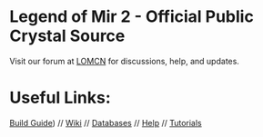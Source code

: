 # Legend of Mir 2 - Official Public Crystal Source

Visit our forum at [LOMCN](https://www.lomcn.net/forum/forums/crystalm2-files-open-source.633/) for discussions, help, and updates.

# Useful Links:

[Build Guide](https://www.lomcn.net/wiki/index.php/Getting_Started)) //
[Wiki](https://www.lomcn.net/wiki/index.php/Crystal) //
[Databases](https://github.com/Suprcode/mir2-database) //
[Help](https://www.lomcn.net/forum/forums/crystalm2-help.663/) //
[Tutorials](https://www.lomcn.net/forum/forums/crystalm2-tutorials.634/)

